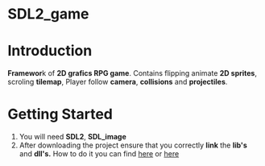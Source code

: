 # SDL2_game

# Introduction
**Framewor**k of **2D grafics RPG game**.
Contains flipping animate **2D sprites**, scroling **tilemap**, Player follow **camera**, **collisions** and **projectiles**.

# Getting Started 

1. You will need **SDL2**, **SDL_image**
2. After downloading the project ensure that you correctly **link** the **lib's** and **dll's.**
    How to do it you can find [here](https://wiki.libsdl.org/) or [here](https://www.wikihow.com/Set-Up-SDL-with-Visual-Studio)

